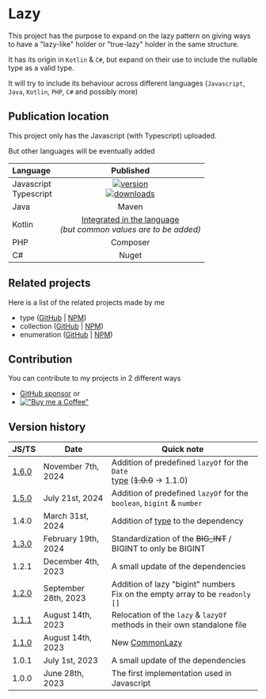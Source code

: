 # Lazy

This project has the purpose to expand on the lazy pattern on giving ways
to have a "lazy-like" holder
or "true-lazy" holder in the same structure.

It has its origin in `Kotlin` & `C#`,
but expand on their use to include the nullable type as a valid type.

It will try to include its behaviour across different languages
(`Javascript`, `Java`, `Kotlin`, `PHP`, `C#` and possibly more)

## Publication location

This project only has the Javascript (with Typescript) uploaded.

But other languages will be eventually added

| Language                  |                                               Published                                               |
|:--------------------------|:-----------------------------------------------------------------------------------------------------:|
| Javascript<br/>Typescript | [![version][npm-image-link]][npm-link]<br/>[![downloads][npm-download-image-link]][npm-download-link] |
| Java                      |                                                 Maven                                                 |
| Kotlin                    |          [Integrated in the language][kotlin-lazy]<br/>_(but common values are to be added)_          |
| PHP                       |                                               Composer                                                |
| C#                        |                                                 Nuget                                                 |

[npm-image-link]:          https://img.shields.io/npm/v/@joookiwi/lazy.svg?logo=npm&label=
[npm-link]:                https://npmjs.org/package/@joookiwi/lazy
[npm-download-image-link]: https://img.shields.io/npm/dt/@joookiwi/lazy.svg
[npm-download-link]:       https://npm-stat.com/charts.html?package=@joookiwi/lazy
[kotlin-lazy]:             https://kotlinlang.org/docs/delegated-properties.html#observable-properties

## Related projects

Here is a list of the related projects made by me
 - type ([GitHub](https://github.com/joooKiwi/type) | [NPM](https://www.npmjs.com/package/@joookiwi/type))
 - collection ([GitHub](https://github.com/joooKiwi/collection) | [NPM](https://www.npmjs.com/package/@joookiwi/collection))
 - enumeration ([GitHub](https://github.com/joooKiwi/enumeration) | [NPM](https://www.npmjs.com/package/@joookiwi/enumerable))

## Contribution

You can contribute to my projects in 2 different ways
- [GitHub sponsor](https://github.com/sponsors/joooKiwi) or
- [!["Buy me a Coffee"](https://img.buymeacoffee.com/button-api/?&button_colour=40DCA5&font_colour=ffffff&font_family=Cookie&outline_colour=000000&coffee_colour=FFDD00)](https://www.buymeacoffee.com/joookiwi)

## Version history

| JS/TS              | Date                 | Quick note                                                                                |
|--------------------|----------------------|-------------------------------------------------------------------------------------------|
| [1.6.0][js-v1.6]   | November 7th, 2024   | Addition of predefined `lazyOf` for the `Date`<br/>[type][type] (~~1.0.0~~ → 1.1.0)       |
| [1.5.0][js-v1.5]   | July 21st, 2024      | Addition of predefined `lazyOf` for the `boolean`, `bigint` & `number`                    |
| 1.4.0              | March 31st, 2024     | Addition of [type][type] to the dependency                                                |
| [1.3.0][js-v1.3]   | February 19th, 2024  | Standardization of the ~~BIG_INT~~ / BIGINT to only be BIGINT                             |
| 1.2.1              | December 4th, 2023   | A small update of the dependencies                                                        |
| [1.2.0][js-v1.2]   | September 28th, 2023 | Addition of lazy "bigint" numbers<br/>Fix on the empty array to be `readonly []`          |
| [1.1.1][js-v1.1.1] | August 14th, 2023    | Relocation of the `lazy` & `lazyOf` methods in their own standalone file                  |
| [1.1.0][js-v1.1]   | August 14th, 2023    | New [CommonLazy](https://github.com/joooKiwi/lazy/blob/main/javascript/src/CommonLazy.ts) |
| 1.0.1              | July 1st, 2023       | A small update of the dependencies                                                        |
| 1.0.0              | June 28th, 2023      | The first implementation used in Javascript                                               |

<!-- Version references -->

[js-v1.1]:   https://github.com/joooKiwi/lazy/releases/tag/v1.1.0-js
[js-v1.1.1]: https://github.com/joooKiwi/lazy/releases/tag/v1.1.1-js
[js-v1.2]:   https://github.com/joooKiwi/lazy/releases/tag/v1.2.0-js
[js-v1.3]:   https://github.com/joooKiwi/lazy/releases/tag/v1.3.0-js
[js-v1.5]:   https://github.com/joooKiwi/lazy/releases/tag/v1.5.0-js
[js-v1.6]:   https://github.com/joooKiwi/lazy/releases/tag/v1.6.0-js

[type]: https://github.com/joooKiwi/type

<!-- Version references -->
